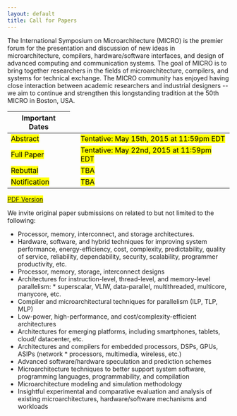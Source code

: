 ```yaml
---
layout: default
title: Call for Papers
---
```


The International Symposium on Microarchitecture (MICRO) is the premier forum for the presentation and discussion of new ideas in microarchitecture, compilers, hardware/software interfaces, and design of advanced computing and communication systems. The goal of MICRO is to bring together researchers in the fields of microarchitecture, compilers, and systems for technical exchange. The MICRO community has enjoyed having close interaction between academic researchers and industrial designers -- we aim to continue and strengthen this longstanding tradition at the 50th MICRO in Boston, USA.

<center>
 <table>
  <thead>
    <tr>
      <th>Important Dates</th>
    </tr>
  </thead>
  <tbody>
    <tr>
      <td><mark>Abstract</mark></td>
      <td> </td>
      <td><mark>Tentative: May 15th, 2015 at 11:59pm EDT</mark></td>
    </tr>
    <tr>
      <td><mark>Full Paper</mark></td>
      <td> </td>
      <td><mark>Tentative: May 22nd, 2015 at 11:59pm EDT</mark></td>
    </tr>
    <tr>
      <td><mark>Rebuttal</mark></td>
      <td> </td>
      <td><mark>TBA</mark></td>
    </tr>
    <tr>
      <td><mark>Notification</mark></td>
      <td> </td>
      <td><mark>TBA</mark></td>
    </tr>
  </tbody>
</table>
</center>

<mark> <a href=""> PDF Version </a> </mark>

We invite original paper submissions on related to but not limited to the following:

* Processor, memory, interconnect, and storage architectures.
* Hardware, software, and hybrid techniques for improving system performance, energy-efficiency, cost, complexity, predictability, quality of service, reliability, dependability, security, scalability, programmer productivity, etc.
* Processor, memory, storage, interconnect designs
* Architectures for instruction-level, thread-level, and memory-level parallelism: * superscalar, VLIW, data-parallel, multithreaded, multicore, manycore, etc.
* Compiler and microarchitectural techniques for parallelism (ILP, TLP, MLP)
* Low-power, high-performance, and cost/complexity-efficient architectures
* Architectures for emerging platforms, including smartphones, tablets, cloud/ datacenter, etc.
* Architectures and compilers for embedded processors, DSPs, GPUs, ASIPs (network * processors, multimedia, wireless, etc.)
* Advanced software/hardware speculation and prediction schemes
* Microarchitecture techniques to better support system software, programming  languages, programmability, and compilation
* Microarchitecture modeling and simulation methodology
* Insightful experimental and comparative evaluation and analysis of existing  microarchitectures, hardware/software mechanisms and workloads


